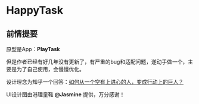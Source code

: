 # HappyTask

## 前情提要

原型是App：**PlayTask**

但是作者已经有好几年没有更新了，有严重的bug和适配问题，遂动手做一个，主要是为了自己使用，会慢慢优化。

设计理念为知乎一个回答：[如何从一个空有上进心的人，变成行动上的巨人？](https://www.zhihu.com/question/33453309/answer/59504539?hb_wx_block=1)

UI设计图由港理童鞋 **@Jasmine** 提供，万分感谢！

